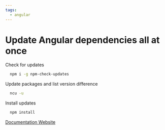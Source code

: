 ```yaml
---
tags:
  - angular
---
```


# Update Angular dependencies all at once

Check for updates
```bash
  npm i -g npm-check-updates
```

Update packages and list version difference
```bash
  ncu -u
```

Install updates
```bash
  npm install
```

[Documentation Website](https://www.freecodecamp.org/news/how-to-update-npm-dependencies/)